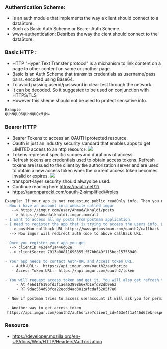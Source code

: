 ### Authentication Scheme:
 - Is an auth module that implements the way a client should connect to a dataStore. 
 - Such as Basic Auth Scheme or Bearer Auth Scheme. 
 - www-authentication: Desribes the way the cient should connect to the dataStore. 
 
### Basic HTTP : 
 - HTTP "Hyper Text Transfer protocol" is a michanism to link content on a page to other content on same or another page. 
 - Basic is an Auth Scheme that transmits credentials as username/pass pairs. encoded using Base64. 
 - To aviod passing userid/password in clear test through the network. 
 - It can be decoded. So it suggested to be used on conjunction with HTTPS/TLS
 - However this sheme should not be used to protect sensative info. 
```diff
Example 
QUhNQUQ6QUhNQUQxMjM=
```

### Bearer HTTP
- Bearer Tokens to access an OAUTH protected resource. 
- Oauth is just an industry security standard that enables apps to get LIMITED access to an http resource. 
![](https://github.com/AhmadAlKhaldi86/Security/blob/master/assets/Oauth%20FrameWork.png)
- Tokens represent specific scopes and durations of access.
- Refresh tokens are credentials used to obtain access tokens.  Refresh tokens are issued to the client by the authorization
server and are used to obtain a new access token when the current access token becomes invalid or expires.
![](https://github.com/AhmadAlKhaldi86/Security/blob/master/assets/RefreshTokens.png)
- transport-layer security should always be used. 
- Continue reading here https://oauth.net/2/
- https://aaronparecki.com/oauth-2-simplified/#roles

```diff
Example: If your app is not requesting public readOnly info. Then you need authentication.
- Now i have an account in a website called imgur 
   --> https://imgur.com/user/AhmadAlKhaldi/posts
   --> https://ahmadalkhaldi.imgur.com/all
- I want to access all my posts from postman application.
- I need to register the app that is trying to access the users info. @ https://api.imgur.com/oauth2/addclient
  --> postMan callback URL https://www.getpostman.com/oauth2/callback
  --> Now imgur will redirect auth code to above callBack URL. 
 
- Once you register your app you get 
  --> clientID 463e4f1a446d62e
  --> clientSecret 7913a008116963551f57bb049f115bec15755940
  
- Your app needs to contact Auth-URL and Access token URL.
   - Auth-URL:-  https://api.imgur.com/oauth2/authorize
   - Access Token URL:- https://api.imgur.com/oauth2/token
 
- You will request access token and get it. You will also get refresh token. 
     - At 4e6d1f6196fd3f1aea63898b6e7b1efd82db9e62
     - RT 9dac554d93fca22ecdd4ad3012afcdaf5285f7e0
    
 - Now if postman tries to access useraccount it will ask you for permissions to access. 
 
 - Another way to get access token 
 https://api.imgur.com/oauth2/authorize?client_id=463e4f1a446d62e&response_type=token&state=round-trips
```


### Resource 
 - https://developer.mozilla.org/en-US/docs/Web/HTTP/Headers/Authorization

